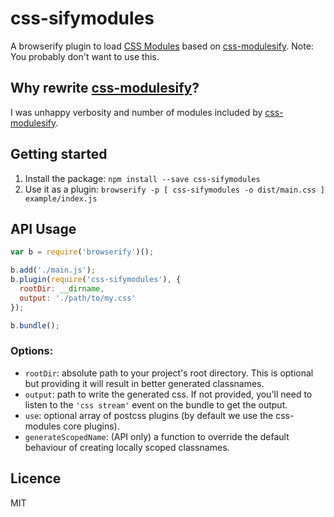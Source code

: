 # css-sifymodules

A browserify plugin to load [CSS Modules] based on [css-modulesify]. Note: You probably don't want to use this.

## Why rewrite [css-modulesify]?

I was unhappy verbosity and number of modules included by [css-modulesify].

[CSS Modules]: https://github.com/css-modules/css-modules
[css-modulesify]: https://github.com/css-modules/css-modulesify

## Getting started

 1. Install the package: `npm install --save css-sifymodules`
 2. Use it as a plugin: `browserify -p [ css-sifymodules -o dist/main.css ] example/index.js`

## API Usage

```js
var b = require('browserify')();

b.add('./main.js');
b.plugin(require('css-sifymodules'), {
  rootDir: __dirname,
  output: './path/to/my.css'
});

b.bundle();
```

### Options:

- `rootDir`: absolute path to your project's root directory. This is optional but providing it will result in better generated classnames.
- `output`: path to write the generated css. If not provided, you'll need to listen to the `'css stream'` event on the bundle to get the output.
- `use`: optional array of postcss plugins (by default we use the css-modules core plugins).
- `generateScopedName`: (API only) a function to override the default behaviour of creating locally scoped classnames.


## Licence

MIT
